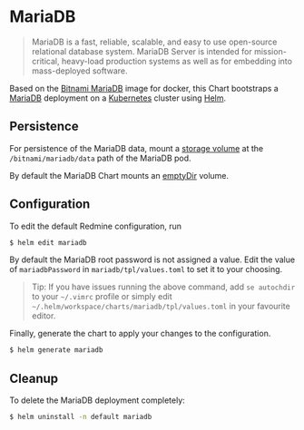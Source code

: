 # MariaDB

> MariaDB is a fast, reliable, scalable, and easy to use open-source relational database system. MariaDB Server is intended for mission-critical, heavy-load production systems as well as for embedding into mass-deployed software.

Based on the [Bitnami MariaDB](https://github.com/bitnami/bitnami-docker-mariadb) image for docker, this Chart bootstraps a [MariaDB](https://mariadb.com/) deployment on a [Kubernetes](http://kubernetes.io) cluster using [Helm](https://helm.sh).

## Persistence

For persistence of the MariaDB data, mount a [storage volume](http://kubernetes.io/docs/user-guide/volumes/) at the `/bitnami/mariadb/data` path of the MariaDB pod.

By default the MariaDB Chart mounts an [emptyDir](http://kubernetes.io/docs/user-guide/volumes/#emptydir) volume.

## Configuration

To edit the default Redmine configuration, run

```bash
$ helm edit mariadb
```

By default the MariaDB root password is not assigned a value. Edit the value of `mariadbPassword` in `mariadb/tpl/values.toml` to set it to your choosing.

> Tip: If you have issues running the above command, add `se autochdir` to your `~/.vimrc` profile or simply edit `~/.helm/workspace/charts/mariadb/tpl/values.toml` in your favourite editor.

Finally, generate the chart to apply your changes to the configuration.

```bash
$ helm generate mariadb
```

## Cleanup

To delete the MariaDB deployment completely:

```bash
$ helm uninstall -n default mariadb
```
